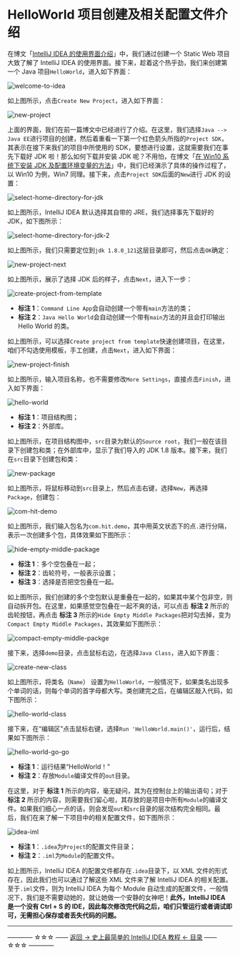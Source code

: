 # HelloWorld 项目创建及相关配置文件介绍

在博文「[IntelliJ IDEA 的使用界面介绍](https://github.com/guobinhit/intellij-idea-tutorial/blob/master/articles/use-face.md)」中，我们通过创建一个 Static Web 项目大致了解了 IntelliJ IDEA 的使用界面。接下来，趁着这个热乎劲，我们来创建第一个 Java 项目`HelloWorld`，进入如下界面：

![welcome-to-idea](https://github.com/guobinhit/intellij-idea-tutorial/blob/master/images/hello-world/welcome-to-idea.png)

如上图所示，点击`Create New Project`，进入如下界面：

![new-project](https://github.com/guobinhit/intellij-idea-tutorial/blob/master/images/hello-world/new-project.png)

上面的界面，我们在前一篇博文中已经进行了介绍。在这里，我们选择`Java --> Java EE`进行项目的创建，然后着重看一下第一个红色箭头所指的`Project SDK`，其表示在接下来我们的项目中所使用的 SDK，要想进行设置，这就需要我们在事先下载好 JDK 啦！那么如何下载并安装 JDK 呢？不用怕，在博文「[在 Win10 系统下安装 JDK 及配置环境变量的方法](https://github.com/guobinhit/intellij-idea-tutorial/blob/master/articles/install-jdk-win10.md)」中，我们已经演示了具体的操作过程了，以 Win10 为例，Win7 同理。接下来，点击`Project SDK`后面的`New`进行 JDK 的设置：

![select-home-directory-for-jdk](https://github.com/guobinhit/intellij-idea-tutorial/blob/master/images/hello-world/select-home-directory-for-jdk.png)

如上图所示，IntelliJ IDEA 默认选择其自带的 JRE，我们选择事先下载好的 JDK，如下图所示：

![select-home-directory-for-jdk-2](https://github.com/guobinhit/intellij-idea-tutorial/blob/master/images/hello-world/select-home-directory-for-jdk-2.png)

如上图所示，我们只需要定位到`jdk 1.8.0_121`这层目录即可，然后点击`OK`确定：

![new-project-next](https://github.com/guobinhit/intellij-idea-tutorial/blob/master/images/hello-world/new-project-next.png)

如上图所示，展示了选择 JDK 后的样子，点击`Next`，进入下一步：

![create-project-from-template](https://github.com/guobinhit/intellij-idea-tutorial/blob/master/images/hello-world/create-project-from-template.png)

 - **标注 1**：`Command Line App`会自动创建一个带有`main`方法的类；
 - **标注 2**：`Java Hello World`会自动创建一个带有`main`方法的并且会打印输出 Hello World 的类。

如上图所示，可以选择`Create project from template`快速创建项目，在这里，咱们不勾选使用模板，手工创建，点击`Next`，进入如下界面：

![new-project-finish](https://github.com/guobinhit/intellij-idea-tutorial/blob/master/images/hello-world/new-project-finish.png)

如上图所示，输入项目名称，也不需要修改`More Settings`，直接点击`Finish`，进入如下界面：

![hello-world](https://github.com/guobinhit/intellij-idea-tutorial/blob/master/images/hello-world/hello-world.png)

 - **标注 1**：项目结构图；
 - **标注 2**：外部库。

如上图所示，在项目结构图中，`src`目录为默认的`Source root`，我们一般在该目录下创建包和类；在外部库中，显示了我们导入的 JDK 1.8 版本。接下来，我们在`src`目录下创建包和类：

![new-package](https://github.com/guobinhit/intellij-idea-tutorial/blob/master/images/hello-world/new-package.png)

如上图所示，将鼠标移动到`src`目录上，然后点击右键，选择`New`，再选择`Package`，创建包：

![com-hit-demo](https://github.com/guobinhit/intellij-idea-tutorial/blob/master/images/hello-world/com-hit-demo.png)

如上图所示，我们输入包名为`com.hit.demo`，其中用英文状态下的点`.`进行分隔，表示一次创建多个包，具体效果如下图所示：

![hide-empty-middle-package](https://github.com/guobinhit/intellij-idea-tutorial/blob/master/images/hello-world/hide-empty-middle-package.png)

 - **标注 1**：多个空包叠在一起；
 - **标注 2**：齿轮符号，一般表示设置；
 - **标注 3**：选择是否把空包叠在一起。

如上图所示，我们创建的多个空包默认是重叠在一起的，如果其中某个包非空，则自动拆开包。在这里，如果感觉空包叠在一起不爽的话，可以点击 **标注 2** 所示的齿轮按钮，再点击 **标注 3** 所示的`Hide Empty Middle Packages`把对勾去掉，变为`Compact Empty Middle Packages`，其效果如下图所示：

![compact-empty-middle-packge](https://github.com/guobinhit/intellij-idea-tutorial/blob/master/images/hello-world/compact-empty-middle-packge.png)

接下来，选择`demo`目录，点击鼠标右边，在选择`Java Class`，进入如下界面：

![create-new-class](https://github.com/guobinhit/intellij-idea-tutorial/blob/master/images/hello-world/create-new-class.png)

如上图所示，将类名（`Name`） 设置为`HelloWorld`，一般情况下，如果类名出现多个单词的话，则每个单词的首字母都大写。类创建完之后，在编辑区敲入代码，如下图所示：

![hello-world-class](https://github.com/guobinhit/intellij-idea-tutorial/blob/master/images/hello-world/hello-world-class.png)

接下来，在“编辑区”点击鼠标右键，选择`Run 'HelloWorld.main()'`，运行后，结果如下图所示：

![hello-world-go-go](https://github.com/guobinhit/intellij-idea-tutorial/blob/master/images/hello-world/hello-world-go-go.png)

 - **标注 1**：运行结果“HelloWorld！”
 - **标注 2**：存放`Module`编译文件的`out`目录。

在这里，对于 **标注 1** 所示的内容，毫无疑问，其为在控制台上的输出语句；对于 **标注 2** 所示的内容，则需要我们留心啦，其存放的是项目中所有`Module`的编译文件。如果我们细心一点的话，则会发现`out`和`src`目录的层次结构完全相同。最后，我们在来了解一下项目中的相关配置文件，如下图所示：

![idea-iml](https://github.com/guobinhit/intellij-idea-tutorial/blob/master/images/hello-world/idea-iml.png)

 - **标注 1**：`.idea`为`Project`的配置文件目录；
 - **标注 2**：`.iml`为`Module`的配置文件。

如上图所示，IntelliJ IDEA 的配置文件都存在`.idea`目录下，以 XML 文件的形式存在，因此我们也可以通过了解这些 XML 文件来了解 IntelliJ IDEA 的相关配置。至于`.iml`文件，则为 IntelliJ IDEA 为每个 Module 自动生成的配置文件，一般情况下，我们是不需要动她的，就让她做一个安静的女神吧！**此外，IntelliJ IDEA 是一个没有 Ctrl + S 的 IDE，因此每次修改完代码之后，咱们只管运行或者调试即可，无需担心保存或者丢失代码的问题。**



----------
———— ☆☆☆ —— [返回 -> 史上最简单的 IntelliJ IDEA 教程 <- 目录](https://github.com/guobinhit/intellij-idea-tutorial/blob/master/README.md) —— ☆☆☆ ————









